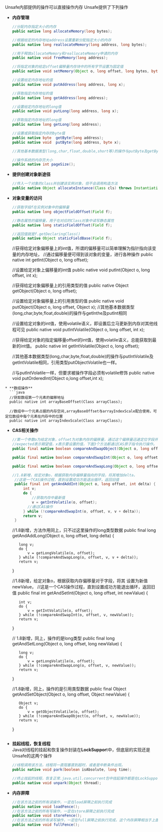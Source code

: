 Unsafe内部提供的操作可以直接操作内存
Unsafe提供了下列操作

* **内存管理**
  
  ```java
  //分配内存指定大小的内存
  public native long allocateMemory(long bytes);
  
  //根据给定的内存地址address设置重新分配指定大小的内存
  public native long reallocateMemory(long address, long bytes);
  
  //用于释放allocateMemory和reallocateMemory申请的内存
  public native void freeMemory(long address);
  
  //将指定对象的给定offset偏移量内存块中的所有字节设置为固定值
  public native void setMemory(Object o, long offset, long bytes, byte value);
  
  //设置给定内存地址的值
  public native void putAddress(long address, long x);
  
  //获取指定内存地址的值
  public native long getAddress(long address);
  
  //设置给定内存地址的long值
  public native void putLong(long address, long x);
  
  //获取指定内存地址的long值
  public native long getLong(long address);
  
  //设置或获取指定内存的byte值
  public native byte  getByte(long address);
  public native void  putByte(long address, byte x);
  
  //其他基本数据类型(long,char,float,double,short等)的操作与putByte及getByte相同
  
  //操作系统的内存页大小
  public native int pageSize();
  ```

* **提供创建对象新途径**  
  
  ```java
  //传入一个对象的class并创建该实例对象，但不会调用构造方法
  public native Object allocateInstance(Class cls) throws InstantiationException;
  ```

* **对象变量的访问**
  
  ```java
  //获取字段f在实例对象中的偏移量
  public native long objectFieldOffset(Field f);
  
  //静态属性的偏移量，用于在对应的Class对象中读写静态属性
  public native long staticFieldOffset(Field f);
  
  //返回值就是f.getDeclaringClass()
  public native Object staticFieldBase(Field f);
  ```
  
    //获得给定对象偏移量上的int值，所谓的偏移量可以简单理解为指针指向该变量的内存地址，
    //通过偏移量便可得到该对象的变量，进行各种操作
    public native int getInt(Object o, long offset);
  
    //设置给定对象上偏移量的int值
    public native void putInt(Object o, long offset, int x);
  
    //获得给定对象偏移量上的引用类型的值
    public native Object getObject(Object o, long offset);
  
    //设置给定对象偏移量上的引用类型的值
    public native void putObject(Object o, long offset, Object x);
    //其他基本数据类型(long,char,byte,float,double)的操作与getInthe及putInt相同

    //设置给定对象的int值，使用volatile语义，即设置后立马更新到内存对其他线程可见
    public native void  putIntVolatile(Object o, long offset, int x);
    
    //获得给定对象的指定偏移量offset的int值，使用volatile语义，总能获取到最新的int值。
    public native int getIntVolatile(Object o, long offset);

  //其他基本数据类型(long,char,byte,float,double)的操作与putIntVolatile及getIntVolatile相同，引用类型putObjectVolatile也一样。

  //与putIntVolatile一样，但要求被操作字段必须有volatile修饰
  public native void putOrderedInt(Object o,long offset,int x);

```
* **数组操作**
  ```java
  //获取数组第一个元素的偏移地址
  public native int arrayBaseOffset(Class arrayClass);

  //数组中一个元素占据的内存空间,arrayBaseOffset与arrayIndexScale配合使用，可定位数组中每个元素在内存中的位置
  public native int arrayIndexScale(Class arrayClass);
```

* **CAS相关操作**
  
  ```java
  //第一个参数o为给定对象，offset为对象内存的偏移量，通过这个偏移量迅速定位字段并设置或获取该字段的值，
  //expected表示期望值，x表示要设置的值，下面3个方法都通过CAS原子指令执行操作。
  public final native boolean compareAndSwapObject(Object o, long offset,Object expected, Object x);                                                                                                  
  
  public final native boolean compareAndSwapInt(Object o, long offset,int expected,int x);
  
  public final native boolean compareAndSwapLong(Object o, long offset,long expected,long x);
  ```
  
  ```java
  //1.8新增，给定对象o，根据获取内存偏移量指向的字段，将其增加delta，
   //这是一个CAS操作过程，直到设置成功方能退出循环，返回旧值
   public final int getAndAddInt(Object o, long offset, int delta) {
       int v;
       do {
           //获取内存中最新值
           v = getIntVolatile(o, offset);
         //通过CAS操作
       } while (!compareAndSwapInt(o, offset, v, v + delta));
       return v;
   }
  ```
  
    //1.8新增，方法作用同上，只不过这里操作的long类型数据
     public final long getAndAddLong(Object o, long offset, long delta) {
  
         long v;
         do {
             v = getLongVolatile(o, offset);
         } while (!compareAndSwapLong(o, offset, v, v + delta));
         return v;
  
     }
  
     //1.8新增，给定对象o，根据获取内存偏移量对于字段，将其 设置为新值newValue，
     //这是一个CAS操作过程，直到设置成功方能退出循环，返回旧值
     public final int getAndSetInt(Object o, long offset, int newValue) {
  
         int v;
         do {
             v = getIntVolatile(o, offset);
         } while (!compareAndSwapInt(o, offset, v, newValue));
         return v;
  
     }
  
    // 1.8新增，同上，操作的是long类型
     public final long getAndSetLong(Object o, long offset, long newValue) {
  
         long v;
         do {
             v = getLongVolatile(o, offset);
         } while (!compareAndSwapLong(o, offset, v, newValue));
         return v;
  
     }
  
     //1.8新增，同上，操作的是引用类型数据
     public final Object getAndSetObject(Object o, long offset, Object newValue) {
  
         Object v;
         do {
             v = getObjectVolatile(o, offset);
         } while (!compareAndSwapObject(o, offset, v, newValue));
         return v;
  
     }
  
  ```
  
  ```

* **挂起线程，恢复线程**    
  Java对线程的挂起和恢复操作封装在**LockSuppor**t中，但底层的实现还是Unsafe的这两个操作   
  
  ```java
  //线程调用该方法，线程将一直阻塞直到超时，或者是中断条件出现。  
  public native void park(boolean isAbsolute, long time);  
  
  //终止挂起的线程，恢复正常.java.util.concurrent包中挂起操作都是在LockSupport类实现的，其底层正是使用这两个方法，  
  public native void unpark(Object thread); 
  ```

* **内存屏障**  
  
  ```java
  //在该方法之前的所有读操作，一定在load屏障之前执行完成
  public native void loadFence();
  //在该方法之前的所有写操作，一定在store屏障之前执行完成
  public native void storeFence();
  //在该方法之前的所有读写操作，一定在full屏障之前执行完成，这个内存屏障相当于上面两个的合体功能
  public native void fullFence();
  ```